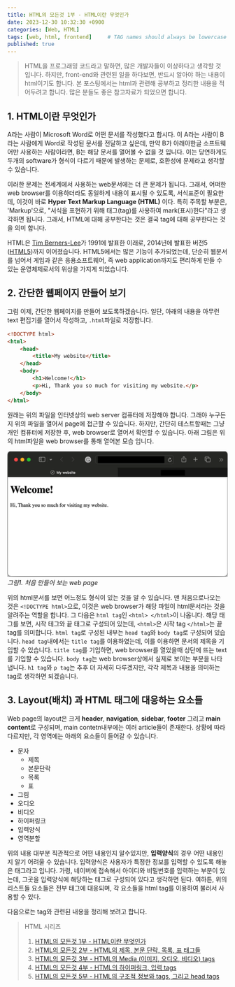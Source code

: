 ```yaml
---
title: HTML의 모든것 1부 - HTML이란 무엇인가
date: 2023-12-30 10:32:30 +0900
categories: [Web, HTML]
tags: [web, html, frontend]     # TAG names should always be lowercase
published: true
---
```


> HTML을 프로그래밍 코드라고 말하면, 많은 개발자들이 이상하다고 생각할 것 입니다. 
> 하지만, front-end와 관련된 일을 하다보면, 반드시 알아야 하는 내용이 html이기도 합니다. 
> 본 포스팅에서는 html과 관련해 공부하고 정리한 내용을 적어두려고 합니다. 
> 많은 분들도 좋은 참고자료가 되었으면 합니다. 


## 1. HTML이란 무엇인가
A라는 사람이 Microsoft Word로 어떤 문서를 작성했다고 합시다. 
이 A라는 사람이 B라는 사람에게 Word로 작성된 문서를 전달하고 싶은데, 만약 B가 아래아한글 소프트웨어만 사용하는 사람이라면, B는 해당 문서를 열어볼 수 없을 것 입니다. 
이는 당연하게도 두개의 software가 형식이 다르기 때문에 발생하는 문제로, 호환성에 문제라고 생각할 수 있습니다. 

이러한 문제는 전세계에서 사용하는 web문서에는 더 큰 문제가 됩니다. 
그래서, 어떠한 web browser를 이용하더라도 동일하게 내용이 표시될 수 있도록, 서식표준이 필요한데, 이것이 바로 **Hyper Text Markup Language (HTML)** 이다. 
특히 주목할 부분은, 'Markup'으로, "서식을 표현하기 위해 태그(tag)를 사용하여 mark(표시)한다"라고 생각하면 됩니다. 
그래서, HTML에 대해 공부한다는 것은 결국 tag에 대해 공부한다는 것을 의미 합니다. 

HTML은 [Tim Berners-Lee](https://en.wikipedia.org/wiki/Tim_Berners-Lee)가 1991에 발표한 이래로, 2014년에 발표한 버전5 ([HTML5](https://en.wikipedia.org/wiki/HTML5))까지 이어졌습니다. 
HTML5에서는 많은 기능이 추가되었는데, 단순히 웹문서를 넘어서 게임과 같은 응용소프트웨어, 즉 web application까지도 편리하게 만들 수 있는 운영체제로서의 위상을 가지게 되었습니다. 

## 2. 간단한 웹페이지 만들어 보기
그럼 이제, 간단한 웹페이지를 만들어 보도록하겠습니다. 일단, 아래의 내용을 아무런 text 편집기를 열어서 작성하고, ```.html```파일로 저장합니다. 
```html
<!DOCTYPE html>
<html>
    <head>
        <title>My website</title>
    </head>
    <body>
        <h1>Welcome!</h1>
        <p>Hi, Thank you so much for visiting my website.</p>
    </body>
</html>
```

원래는 위의 파일을 인터넷상의 web server 컴퓨터에 저장해야 합니다. 그래야 누구든지 위의 파일을 열어서 page에 접근할 수 있습니다. 하지만, 간단히 테스트할때는 그냥 개인 컴퓨터에 저장한 후, web browser로 열어서 확인할 수 있습니다. 
아래 그림은 위의 html파일을 web browser를 통해 열어본 모습 입니다. 

![my first web page](/assets/img/html/html_0.webp)
_그림1. 처음 만들어 보는 web page_

위의 html문서를 보면 어느정도 형식이 있는 것을 알 수 있습니다. 
맨 처음으로나오는 것은 ```<!DOCTYPE html>```으로, 이것은 web browser가 해당 파일이 html문서라는 것을 알려주는 역할을 합니다. 
그 다음은 ```html tag```인 ```<html> </html>```이 나옵니다. 해당 태그를 보면, 시작 테그와 끝 태그로 구성되어 있는데, ```<html>```은 시작 tag ```</html>```는 끝 tag를 의미합니다. 
```html tag```로 구성된 내부는 ```head tag```와 ```body tag```로 구성되어 있습니다. 
```head tag```내에서는 ```title tag```를 이용하였는데, 이를 이용하면 문서의 제목을 기입할 수 있습니다. 
```title tag```를 기입하면, web browser를 열었을때 상단에 뜨는 text를 기입할 수 있습니다. 
```body tag```는 web browser상에서 실제로 보이는 부분을 나타냅니다. 
```h1 tag```와 ```p tag```는 추후 더 자세히 다루겠지만, 각각 제목과 내용을 의미하는 tag로 생각하면 되겠습니다. 

## 3. Layout(배치) 과 HTML 태그에 대응하는 요소들
Web page의 layout은 크게 **header**, **navigation**, **sidebar**, **footer** 그리고 **main content**로 구성되며, main contetn내부에는 여러 article들이 존재한다. 
상황에 따라 다르지만, 각 영역에는 아래의 요소들이 들어갈 수 있습니다. 

- 문자
  - 제목
  - 본문단락
  - 목록
  - 표
- 그림
- 오디오
- 비디오
- 하이퍼링크
- 입력양식
- 영역분할

위의 내용 대부분 직관적으로 어떤 내용인지 알수있지만, **입력양식**의 경우 어떤 내용인지 알기 어려울 수 있습니다. 
입력양식은 사용자가 특정한 정보를 입력할 수 있도록 해놓은 태그라고 입니다. 
가령, 네이버에 접속해서 아이디와 비밀번호를 입력하는 부분이 있는데, 그곳을 입력양식에 해당하는 태그로 구성되어 있다고 생각하면 된다. 
여하튼, 위의 리스트들 요소들은 전부 태그에 대응되며, 각 요소들을 html tag를 이용하여 불러서 사용할 수 있다. 

다음으로는 tag와 관련된 내용을 정리해 보려고 합니다. 


> HTML 시리즈
> 1. [HTML의 모든것 1부 - HTML이란 무엇인가](https://code-wanderlust.github.io/posts/HTML의-모든것-1부-HTML이란-무엇인가/)
> 2. [HTML의 모든것 2부 - HTML의 제목, 본문 단락, 목록, 표 태그들](https://code-wanderlust.github.io/posts/HTML의-모든것-2부-HTML-내용-tags/)
> 3. [HTML의 모든것 3부 - HTML의 Media (이미지, 오디오, 비디오) tags](https://code-wanderlust.github.io/posts/HTML의-모든것-3부-HTML의-Media-(이미지,-오디오,-비디오)-tags/)
> 4. [HTML의 모든것 4부 - HTML의 하이퍼링크, 입력 tags](https://code-wanderlust.github.io/posts/HTML의-모든것-4부-HTML의-하이퍼링크,-입력-tags/)
> 5. [HTML의 모든것 5부 - HTML의 구조적 정보와 tags, 그리고 head tags](https://code-wanderlust.github.io/posts/HTML의-모든것-5부-HTML의-구조적-정보와-tags,-그리고-head-tags/)